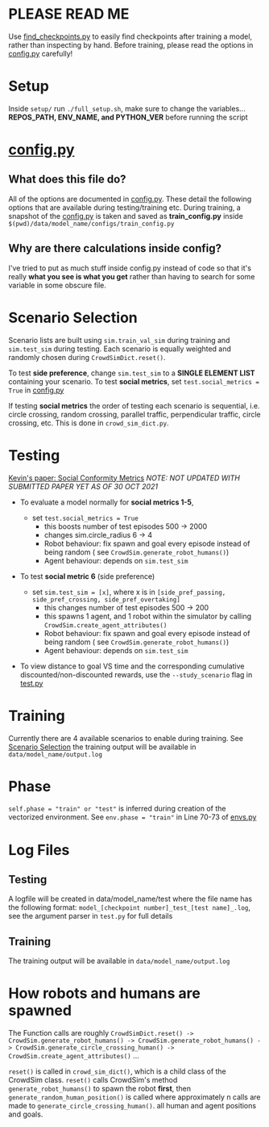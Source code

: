 # PLEASE READ ME
Use [find_checkpoints.py](find_checkpoints.py) to easily find checkpoints after training a model, rather than inspecting by hand. Before training, please read the options in [config.py](crowd_nav/configs/config.py) carefully!

# Setup
Inside `setup/` run `./full_setup.sh`, make sure to change the variables... **REPOS_PATH, ENV_NAME, and PYTHON_VER** before running the script

# [config.py](crowd_nav/configs/config.py)

## What does this file do?

All of the options are documented in [config.py](crowd_nav/configs/config.py). These detail the following options that
are available during testing/training etc. During training, a snapshot of the [config.py](crowd_nav/configs/config.py)
is taken and saved as **train_config.py** inside `$(pwd)/data/model_name/configs/train_config.py`

## Why are there calculations inside config?

I've tried to put as much stuff inside config.py instead of code so that it's really **what you see is what you get**
rather than having to search for some variable in some obscure file.

# Scenario Selection

Scenario lists are built using `sim.train_val_sim` during training and `sim.test_sim` during testing. Each scenario is equally weighted and randomly chosen during `CrowdSimDict.reset()`.

To test **side preference**, change `sim.test_sim` to a **SINGLE ELEMENT LIST** containing your scenario. To test **social metrics**, set `test.social_metrics = True` in [config.py](crowd_nav/configs/config.py)

If testing **social metrics** the order of testing each scenario is sequential, i.e. circle crossing, random crossing,
parallel traffic, perpendicular traffic, circle crossing, etc. This is done in `crowd_sim_dict.py`.

# Testing

[Kevin's paper: Social Conformity Metrics](https://hri-methods-metrics.github.io/abstract_2021/Social_Conformity_Evaluation_of_Deep_Reinforcement_Learning_Crowd_Navigation_Algorithms%20-%20Junxian%20Wang.pdf)
*NOTE: NOT UPDATED WITH SUBMITTED PAPER YET AS OF 30 OCT 2021*

- To evaluate a model normally for **social metrics 1-5**,
    - set `test.social_metrics = True`
        - this boosts number of test episodes 500 -> 2000
        - changes sim.circle_radius 6 -> 4
        - Robot behaviour: fix spawn and goal every episode instead of being random (
          see `CrowdSim.generate_robot_humans()`)
        - Agent behaviour: depends on `sim.test_sim`

- To test **social metric 6** (side preference)
    - set `sim.test_sim = [x]`, where x is in `[side_pref_passing, side_pref_crossing, side_pref_overtaking]`
        - this changes number of test episodes 500 -> 200
        - this spawns 1 agent, and 1 robot within the simulator by calling `CrowdSim.create_agent_attributes()`
        - Robot behaviour: fix spawn and goal every episode instead of being random (
          see `CrowdSim.generate_robot_humans()`)
        - Agent behaviour: depends on `sim.test_sim`
- To view distance to goal VS time and the corresponding cumulative discounted/non-discounted rewards, use the `--study_scenario` flag in [test.py](test.py)

# Training

Currently there are 4 available scenarios to enable during training. See [Scenario Selection](#scenario-selection)
the training output will be available in `data/model_name/output.log`

# Phase

`self.phase = "train" or "test"` is inferred during creation of the vectorized environment. See `env.phase = "train"` in
Line 70-73 of [envs.py](pytorchBaselines/a2c_ppo_acktr/envs.py)

# Log Files

## Testing

A logfile will be created in data/model_name/test where the file name has the following
format: `model_[checkpoint number]_test_[test name]_.log`, see the argument parser in `test.py` for full details

## Training

The training output will be available in `data/model_name/output.log`

# How robots and humans are spawned
The Function calls are roughly
`CrowdSimDict.reset() -> CrowdSim.generate_robot_humans() -> CrowdSim.generate_robot_humans() -> CrowdSim.generate_circle_crossing_human() -> CrowdSim.create_agent_attributes()`
...


`reset()` is called in `crowd_sim_dict()`, which is a child class of the CrowdSim class. `reset()` calls CrowdSim's
method `generate_robot_humans()` to spawn the robot **first**, then `generate_random_human_position()` is called where
approximately n calls are made to `generate_circle_crossing_human()`. all human and agent positions and goals.
